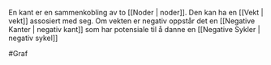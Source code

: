 En kant er en sammenkobling av to [[Noder | noder]].
Den kan ha en [[Vekt | vekt]] assosiert med seg.
Om vekten er negativ oppstår det en [[Negative Kanter | negativ kant]]
som har potensiale til å danne en [[Negative Sykler | negativ sykel]]

#Graf